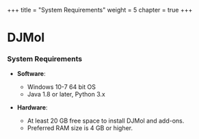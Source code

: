 +++
title = "System Requirements"
weight = 5
chapter = true
+++

# DJMol

### System Requirements

+ **Software**: 
    + Windows 10-7 64 bit OS
    + Java 1.8 or later, Python 3.x

+ **Hardware**:
    + At least 20 GB free space to install DJMol and add-ons. 
    + Preferred RAM size is 4 GB or higher.
